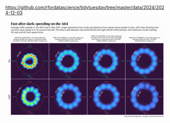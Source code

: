 https://github.com/rfordatascience/tidytuesday/tree/master/data/2024/2024-12-03

![](plots/traffic.png)

